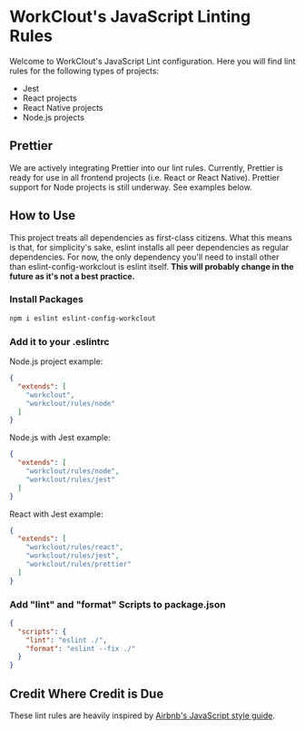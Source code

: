 # WorkClout's JavaScript Linting Rules
Welcome to WorkClout's JavaScript Lint configuration. Here you will find lint rules for the following types of projects:
* Jest
* React projects
* React Native projects
* Node.js projects

## Prettier
We are actively integrating Prettier into our lint rules. Currently, Prettier is ready for use in all frontend projects (i.e. React or React Native). Prettier support for Node projects is still underway. See examples below.

## How to Use
This project treats all dependencies as first-class citizens. What this means is that, for simplicity's sake, eslint installs all peer dependencies as regular dependencies. For now, the only dependency you'll need to install other than eslint-config-workclout is eslint itself. **This will probably change in the future as it's not a best practice.**

### Install Packages
```bash
npm i eslint eslint-config-workclout
```

### Add it to your .eslintrc
Node.js project example:
```json
{
  "extends": [
    "workclout",
    "workclout/rules/node"
  ]
}
```

Node.js with Jest example:
```json
{
  "extends": [
    "workclout/rules/node",
    "workclout/rules/jest"
  ]
}
```

React with Jest example:
```json
{
  "extends": [
    "workclout/rules/react",
    "workclout/rules/jest",
    "workclout/rules/prettier"
  ]
}
```

### Add "lint" and "format" Scripts to package.json
```json
{
  "scripts": {
    "lint": "eslint ./",
    "format": "eslint --fix ./"
  }
}
```

## Credit Where Credit is Due
These lint rules are heavily inspired by [Airbnb's JavaScript style guide](https://github.com/airbnb/javascript).
